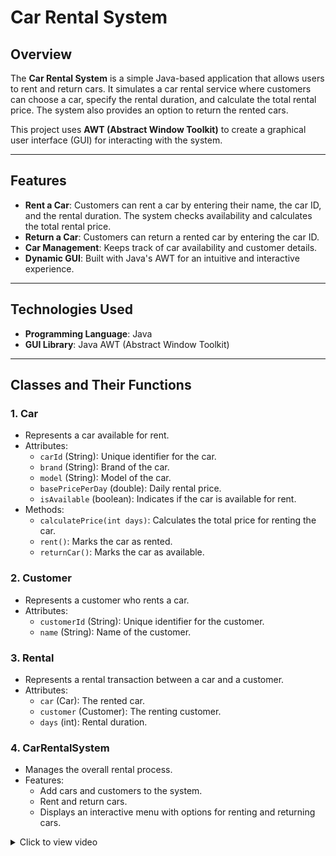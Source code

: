 # Car Rental System

## Overview

The **Car Rental System** is a simple Java-based application that allows users to rent and return cars. It simulates a car rental service where customers can choose a car, specify the rental duration, and calculate the total rental price. The system also provides an option to return the rented cars.

This project uses **AWT (Abstract Window Toolkit)** to create a graphical user interface (GUI) for interacting with the system.

---

## Features

- **Rent a Car**: Customers can rent a car by entering their name, the car ID, and the rental duration. The system checks availability and calculates the total rental price.
- **Return a Car**: Customers can return a rented car by entering the car ID.
- **Car Management**: Keeps track of car availability and customer details.
- **Dynamic GUI**: Built with Java's AWT for an intuitive and interactive experience.

---

## Technologies Used

- **Programming Language**: Java
- **GUI Library**: Java AWT (Abstract Window Toolkit)

---

## Classes and Their Functions

### 1. **Car**
- Represents a car available for rent.
- Attributes:
  - `carId` (String): Unique identifier for the car.
  - `brand` (String): Brand of the car.
  - `model` (String): Model of the car.
  - `basePricePerDay` (double): Daily rental price.
  - `isAvailable` (boolean): Indicates if the car is available for rent.
- Methods:
  - `calculatePrice(int days)`: Calculates the total price for renting the car.
  - `rent()`: Marks the car as rented.
  - `returnCar()`: Marks the car as available.

### 2. **Customer**
- Represents a customer who rents a car.
- Attributes:
  - `customerId` (String): Unique identifier for the customer.
  - `name` (String): Name of the customer.

### 3. **Rental**
- Represents a rental transaction between a car and a customer.
- Attributes:
  - `car` (Car): The rented car.
  - `customer` (Customer): The renting customer.
  - `days` (int): Rental duration.

### 4. **CarRentalSystem**
- Manages the overall rental process.
- Features:
  - Add cars and customers to the system.
  - Rent and return cars.
  - Displays an interactive menu with options for renting and returning cars.

<details>
<summary>Click to view video</summary>

![Watch Demo](WorkingModel.mp4)

</details>
